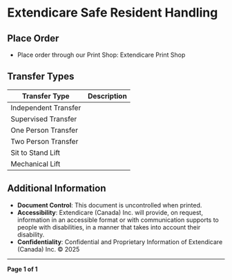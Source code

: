 # Extendicare Safe Resident Handling

## Place Order
- Place order through our Print Shop: Extendicare Print Shop

## Transfer Types
| Transfer Type            | Description                |
|--------------------------|----------------------------|
| Independent Transfer      |                            |
| Supervised Transfer       |                            |
| One Person Transfer       |                            |
| Two Person Transfer       |                            |
| Sit to Stand Lift        |                            |
| Mechanical Lift          |                            |

## Additional Information
- **Document Control**: This document is uncontrolled when printed.
- **Accessibility**: Extendicare (Canada) Inc. will provide, on request, information in an accessible format or with communication supports to people with disabilities, in a manner that takes into account their disability.
- **Confidentiality**: Confidential and Proprietary Information of Extendicare (Canada) Inc. © 2025

----

**Page 1 of 1**